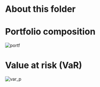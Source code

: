 # About this folder

# Portfolio composition
![portf](https://user-images.githubusercontent.com/36447056/36306875-ea573cca-1319-11e8-805f-562a54143607.jpg)

# Value at risk (VaR)
![var_p](https://user-images.githubusercontent.com/36447056/36306871-e83c2d1a-1319-11e8-9219-aba818e2c171.jpg)
